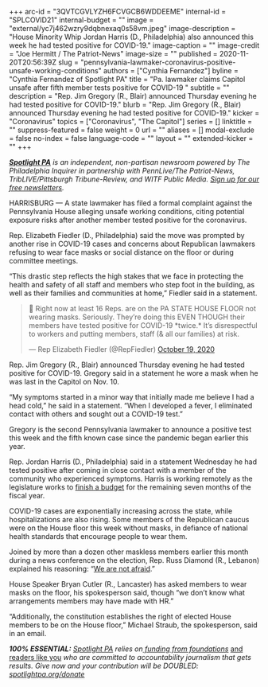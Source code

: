 +++
arc-id = "3QVTCGVLYZH6FCVGCB6WDDEEME"
internal-id = "SPLCOVID21"
internal-budget = ""
image = "external/yc7j462wzry9dqbnexaq0s58vm.jpeg"
image-description = "House Minority Whip Jordan Harris (D., Philadelphia) also announced this week he had tested positive for COVID-19."
image-caption = ""
image-credit = "Joe Hermitt / The Patriot-News"
image-size = ""
published = 2020-11-20T20:56:39Z
slug = "pennsylvania-lawmaker-coronavirus-positive-unsafe-working-conditions"
authors = ["Cynthia Fernandez"]
byline = "Cynthia Fernandez of Spotlight PA"
title = "Pa. lawmaker claims Capitol unsafe after fifth member tests positive for COVID-19  "
subtitle = ""
description = "Rep. Jim Gregory (R., Blair) announced Thursday evening he had tested positive for COVID-19."
blurb = "Rep. Jim Gregory (R., Blair) announced Thursday evening he had tested positive for COVID-19."
kicker = "Coronavirus"
topics = ["Coronavirus", "The Capitol"]
series = []
linktitle = ""
suppress-featured = false
weight = 0
url = ""
aliases = []
modal-exclude = false
no-index = false
language-code = ""
layout = ""
extended-kicker = ""
+++

<a href="https://lesspage.com/"><i><b>Spotlight PA</b></i></a><i> is an independent, non-partisan newsroom powered by The Philadelphia Inquirer in partnership with PennLive/The Patriot-News, TribLIVE/Pittsburgh Tribune-Review, and WITF Public Media. </i><a href="https://lesspage.com/newsletters"><i>Sign up for our free newsletters</i></a><i>.</i>

HARRISBURG — A state lawmaker has filed a formal complaint against the Pennsylvania House alleging unsafe working conditions, citing potential exposure risks after another member tested positive for the coronavirus.

Rep. Elizabeth Fiedler (D., Philadelphia) said the move was prompted by another rise in COVID-19 cases and concerns about Republican lawmakers refusing to wear face masks or social distance on the floor or during committee meetings.

“This drastic step reflects the high stakes that we face in protecting the health and safety of all staff and members who step foot in the building, as well as their families and communities at home,” Fiedler said in a statement.

<blockquote class="twitter-tweet"><p lang="en" dir="ltr">🚨 Right now at least 16 Reps. are on the PA STATE HOUSE FLOOR not wearing masks. Seriously. They’re doing this EVEN THOUGH their members have tested positive for COVID-19 *twice.* It’s disrespectful to workers and putting members, staff (&amp; all our families) at risk.</p>&mdash; Rep Elizabeth Fiedler (@RepFiedler) <a href="https://twitter.com/RepFiedler/status/1318260192329465858?ref_src=twsrc%5Etfw">October 19, 2020</a></blockquote>
<script async src="https://platform.twitter.com/widgets.js" charset="utf-8"></script>


Rep. Jim Gregory (R., Blair) announced Thursday evening he had tested positive for COVID-19. Gregory said in a statement he wore a mask when he was last in the Capitol on Nov. 10.

“My symptoms started in a minor way that initially made me believe I had a head cold,” he said in a statement. “When I developed a fever, I eliminated contact with others and sought out a COVID-19 test.”

Gregory is the second Pennsylvania lawmaker to announce a positive test this week and the fifth known case since the pandemic began earlier this year. 

Rep. Jordan Harris (D., Philadelphia) said in a statement Wednesday he had tested positive after coming in close contact with a member of the community who experienced symptoms. Harris is working remotely as the legislature works to <a href="https://lesspage.com/news/2020/11/pennsylvania-budget-coronavirus-relief-aid-restaurants-providers/" target=_blank>finish a budget</a> for the remaining seven months of the fiscal year.

<script src="https://lesspage.com/embed.js" async></script><div data-spl-embed-version="1" data-spl-src="https://lesspage.com/embeds/donate/?teaser_text=Spotlight%20PA%20provides%20essential%2C%20public-service%20journalism%20thanks%20to%20its%20dedicated%20and%20passionate%20members.%20%3Cb%3EJoin%20today%20and%20we'll%20DOUBLE%20your%20gift.%3C%2Fb%3E&cta_text=YES%2C%20DOUBLE%20MY%20GIFT&eyebrow_text=BECOME%20A%20MEMBER"></div>

COVID-19 cases are exponentially increasing across the state, while hospitalizations are also rising. Some members of the Republican caucus were on the House floor this week without masks, in defiance of national health standards that encourage people to wear them.

Joined by more than a dozen other maskless members earlier this month during a news conference on the election, Rep. Russ Diamond (R., Lebanon) explained his reasoning: “<a href="https://www.witf.org/2020/11/10/we-are-not-afraid-state-gop-lawmakers-flout-rules-as-covid-19-surges-in-pa/">We are not afraid</a>.”

House Speaker Bryan Cutler (R., Lancaster) has asked members to wear masks on the floor, his spokesperson said, though “we don’t know what arrangements members may have made with HR.”

“Additionally, the constitution establishes the right of elected House members to be on the House floor,” Michael Straub, the spokesperson, said in an email.

<i><b>100% ESSENTIAL:</b></i><i> </i><a href="https://lesspage.com/"><i>Spotlight PA</i></a><i> relies on</i><a href="https://lesspage.com/support"><i> funding from foundations</i></a><i> </i><a href="https://lesspage.com/support">and readers like you</a><i> who are committed to accountability journalism that gets results. Give now and your contribution will be DOUBLED: </i><a href="http://spotlightpa.org/donate"><i>spotlightpa.org/donate</i></a>
